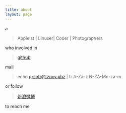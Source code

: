 ```yaml
---
title: about
layout: page
---
```


a

> Appleist | Linuxer| Coder | Photographers

who involved in 

> [github](https://github.com/liutaihua)

mail 

> echo qrsntr@tznvy.pbz | tr A-Za-z N-ZA-Mn-za-m 

or follow 

> [新浪微博](http://weibo.com/defage/)

to reach me
